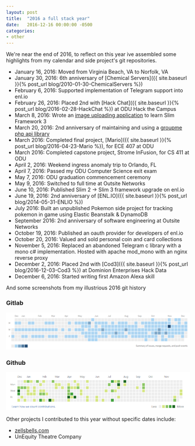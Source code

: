```yaml
---
layout: post
title:  "2016 a full stack year"
date:   2016-12-16 00:00:00 -0500
categories:
- other
---
```


We're near the end of 2016, to reflect on this year ive assembled some highlights from my calendar and side project's git repositories.

- January 16, 2016: Moved from Virginia Beach, VA to Norfolk, VA
- January 30, 2016: 6th anniversary of [Chemical Servers]({{ site.baseurl }}{% post_url blog/2010-01-30-ChemicalServers %})
- February 6, 2016: Supported implementation of Telegram support into enl.io<!--more-->
- February 26, 2016: Placed 2nd with [Hack Chat]({{ site.baseurl }}{% post_url blog/2016-02-28-HackChat %}) at ODU Hack the Campus
- March 8, 2016: Wrote an [image uploading application](https://github.com/jspaetzel/upload) to learn Slim Framework 3
- March 20, 2016: 2nd anniversary of maintaining and using a [groupme php api library](https://github.com/jspaetzel/GroupMePHP)
- March 2016: Completed final project, [Mario]({{ site.baseurl }}{% post_url blog/2016-04-23-Mario %}), for ECE 407 at ODU
- March 2016: Completed capstone project, Strome InFusion, for CS 411 at ODU
- April 2, 2016: Weekend ingress anomaly trip to Orlando, FL
- April 7, 2016: Passed my ODU Computer Science exit exam
- May 7, 2016: ODU graduation commencement ceremony
- May 9, 2016: Switched to full time at Outsite Networks
- June 10, 2016: Published Slim 2 -> Slim 3 framework upgrade on enl.io
- June 19, 2016: 2nd anniversary of [ENL.IO]({{ site.baseurl }}{% post_url blog/2014-05-31-ENLIO %})
- July 2016: Built an unpublished Pokemon side project for tracking pokemon in game using Elastic Beanstalk & DynamoDB
- September 2016: 2nd anniversary of software engineering at Outsite Networks
- October 19, 2016: Published an oauth provider for developers of enl.io
- October 20, 2016: Valued and sold personal coin and card collections
- November 5, 2016: Replaced an abandoned Telegram c library with a mono c# implementation. Hosted with apache mod_mono with an nginx reverse proxy
- December 2, 2016: Placed 2nd with [Cod3]({{ site.baseurl }}{% post_url blog/2016-12-03-Cod3 %}) at Dominion Enterprises Hack Data
- December 6, 2016: Started writing first Amazon Alexa skill


And some screenshots from my illustrious 2016 git history
### Gitlab
![Gitlab Stats](./assets/2016-a-full-stack-year/gitlab.png)

### Github
![Github Stats](./assets/2016-a-full-stack-year/github.png)

Other projects I contributed to this year without specific dates include:
- [zellsbells.com](http://zellsbells.com/)
- UnEquity Theatre Company
